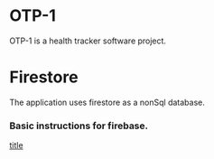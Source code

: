 # OTP-1
OTP-1 is a health tracker software project.


# Firestore
The application uses firestore as a nonSql database.
### Basic instructions for firebase.
[title](https://firebase.google.com/docs/firestore/quickstart#android)
